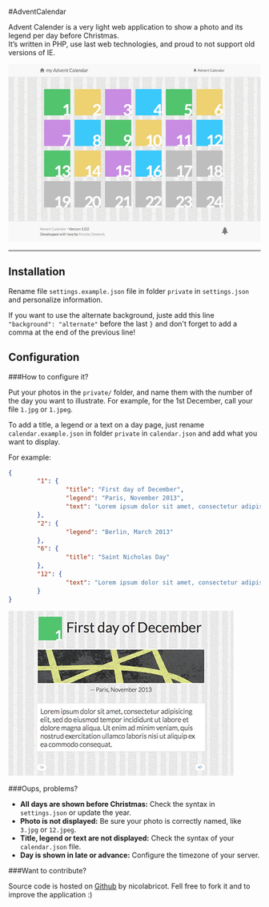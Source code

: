 #AdventCalendar

Advent Calender is a very light web application to show a photo and its legend per day before Christmas.  
It’s written in PHP, use last web technologies, and proud to not support old versions of IE.


![Home of Advent Calendar](adventcalendar.jpg)

***

## Installation

Rename file `settings.example.json` file in folder `private` in `settings.json` and personalize information.

If you want to use the alternate background, juste add this line `"background": "alternate"` before the last `}` and don't forget to add a comma at the end of the previous line!

## Configuration

###How to configure it?

Put your photos in the `private/` folder, and name them with the number of the day you want to illustrate.
For example, for the 1st December, call your file `1.jpg` or `1.jpeg`.

To add a title, a legend or a text on a day page, just rename `calendar.example.json` in folder `private` in `calendar.json` and add what you want to display.

For example:

```json
{
        "1": {
                "title": "First day of December",
                "legend": "Paris, November 2013",
                "text": "Lorem ipsum dolor sit amet, consectetur adipisicing elit, sed do eiusmod tempor incididunt ut labore et dolore magna aliqua. Ut enim ad minim veniam, quis nostrud exercitation ullamco laboris nisi ut aliquip ex ea commodo consequat."
        },
        "2": {
                "legend": "Berlin, March 2013"
        },
        "6": {
                "title": "Saint Nicholas Day"
        },
        "12": {
                "text": "Lorem ipsum dolor sit amet, consectetur adipisicing elit, sed do eiusmod tempor incididunt ut labore et dolore magna aliqua. Ut enim ad minim veniam, quis nostrud exercitation ullamco laboris nisi ut aliquip ex ea commodo consequat. Duis aute irure dolor in reprehenderit in voluptate velit esse cillum dolore eu fugiat nulla pariatur. Excepteur sint occaecat cupidatat non proident, sunt in culpa qui officia deserunt mollit anim id est laborum."
        }
}
```

![A day with title, legend and text](adventcalendar-day.jpg)

###Oups, problems?

- __All days are shown before Christmas:__ Check the syntax in `settings.json` or update the year.
- __Photo is not displayed:__ Be sure your photo is correctly named, like `3.jpg` or `12.jpeg`.
- __Title, legend or text are not displayed:__ Check the syntax of your `calendar.json` file.
- __Day is shown in late or advance:__ Configure the timezone of your server.


###Want to contribute?

Source code is hosted on [Github](https://github.com/nicolabricot/AdventCalendar) by nicolabricot. Fell free to fork it and to improve the application :)

